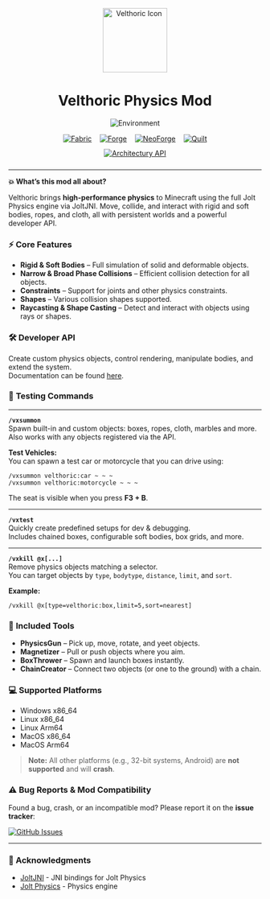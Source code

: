 <p align="center">
  <img src="https://raw.githubusercontent.com/xI-Mx-Ix/Velthoric/refs/heads/master/assets/velthoric_icon_rounded_corners.png" alt="Velthoric Icon" width="128" height="128">
</p>

<div align="center">
  <h1>Velthoric Physics Mod</h1>
</div>

<p align="center">
  <img src="https://img.shields.io/badge/Environment-Client%20%26%20Server-blue" alt="Environment">
</p>

<div align="center" style="display: flex; justify-content: center; flex-wrap: wrap; gap: 16px; margin-bottom: 12px;">
  <a href="https://fabricmc.net/"><img src="https://raw.githubusercontent.com/xI-Mx-Ix/Velthoric/refs/heads/master/assets/fabric_badge.png" alt="Fabric"></a>
  <a href="https://files.minecraftforge.net/"><img src="https://raw.githubusercontent.com/xI-Mx-Ix/Velthoric/refs/heads/master/assets/forge_badge.png" alt="Forge"></a>
  <a href="https://neoforged.net/"><img src="https://raw.githubusercontent.com/xI-Mx-Ix/Velthoric/refs/heads/master/assets/neoforge_badge.png" alt="NeoForge"></a>
  <a href="https://quiltmc.org/"><img src="https://raw.githubusercontent.com/xI-Mx-Ix/Velthoric/refs/heads/master/assets/quilt_badge.png" alt="Quilt"></a>
</div>

<div align="center" style="margin-bottom: 24px;">
  <a href="https://docs.architectury.dev/api/introduction/">
    <img src="https://raw.githubusercontent.com/xI-Mx-Ix/Velthoric/refs/heads/master/assets/architectury_api_badge.png" alt="Architectury API">
  </a>
</div>

---

**💥 What’s this mod all about?**

Velthoric brings **high-performance physics** to Minecraft using the full Jolt Physics engine via JoltJNI. Move, collide, and interact with rigid and soft bodies, ropes, and cloth, all with persistent worlds and a powerful developer API.

### ⚡ **Core Features**

* **Rigid & Soft Bodies** – Full simulation of solid and deformable objects.
* **Narrow & Broad Phase Collisions** – Efficient collision detection for all objects.
* **Constraints** – Support for joints and other physics constraints.
* **Shapes** – Various collision shapes supported.
* **Raycasting & Shape Casting** – Detect and interact with objects using rays or shapes.

### 🛠️ **Developer API**

Create custom physics objects, control rendering, manipulate bodies, and extend the system.  
Documentation can be found [here](https://xi-mx-ix.github.io/Velthoric-Docs).

### 🎯 **Testing Commands**

---

**`/vxsummon`**  
Spawn built-in and custom objects: boxes, ropes, cloth, marbles and more.  
Also works with any objects registered via the API.

**Test Vehicles:**  
You can spawn a test car or motorcycle that you can drive using:
```
/vxsummon velthoric:car ~ ~ ~
/vxsummon velthoric:motorcycle ~ ~ ~
```
The seat is visible when you press **F3 + B**.

---

**`/vxtest`**  
Quickly create predefined setups for dev & debugging.  
Includes chained boxes, configurable soft bodies, box grids, and more.

---

**`/vxkill @x[...]`**  
Remove physics objects matching a selector.  
You can target objects by `type`, `bodytype`, `distance`, `limit`, and `sort`.

**Example:**
```
/vxkill @x[type=velthoric:box,limit=5,sort=nearest]
```

### 🔧 **Included Tools**

* **PhysicsGun** – Pick up, move, rotate, and yeet objects.
* **Magnetizer** – Pull or push objects where you aim.
* **BoxThrower** – Spawn and launch boxes instantly.
* **ChainCreator** – Connect two objects (or one to the ground) with a chain.

### 💻 **Supported Platforms**

- Windows x86_64
- Linux x86_64
- Linux Arm64
- MacOS x86_64
- MacOS Arm64

> **Note:** All other platforms (e.g., 32-bit systems, Android) are **not supported** and will **crash**.

### ⚠️ **Bug Reports & Mod Compatibility**

Found a bug, crash, or an incompatible mod? Please report it on the **issue tracker**:

<a href="https://github.com/xI-Mx-Ix/Velthoric/issues">
  <img src="https://raw.githubusercontent.com/xI-Mx-Ix/Velthoric/refs/heads/master/assets/issues_badge.png" alt="GitHub Issues">
</a>

---

### 🙏 Acknowledgments

* [JoltJNI](https://github.com/stephengold/jolt-jni) - JNI bindings for Jolt Physics
* [Jolt Physics](https://github.com/jrouwe/JoltPhysics) - Physics engine
